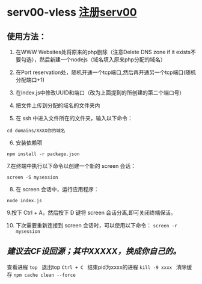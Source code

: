 # serv00-vless [注册serv00](https://www.serv00.com/)

## 使用方法：

1. 在WWW Websites处将原来的php删除（注意Delete DNS zone if it exists不要勾选），然后新建一个nodejs（域名填入原来php分配的域名）

2. 在Port reservation处，随机开通一个tcp端口,然后再开通另一个tcp端口(随机分配端口+1)

3. 在index.js中修改UUID和端口（改为上面提到的所创建的第二个端口号）

4. 把文件上传到分配的域名的文件夹内

5. 在 ssh 中进入文件所在的文件夹，输入以下命令：

 `cd domains/XXXX你的域名 `

6. 安装依赖项

 `npm install -r package.json `

7.在终端中执行以下命令以创建一个新的 screen 会话：

 `screen -S mysession `

8. 在 screen 会话中，运行应用程序：

 `node index.js `

9.按下 Ctrl + A，然后按下 D 键将 screen 会话分离,即可关闭终端保活。

10. 下次需要重新连接到 screen 会话时，可以使用以下命令：
 `screen -r mysession `

***建议去CF设回源；其中XXXXX，换成你自己的。***
--------------------------------------------------------------
查看进程
 `top `
退出top
 `Ctrl + C `
结束pid为xxxx的进程
 `kill -9 xxxx `
清除缓存
 `npm cache clean --force `

